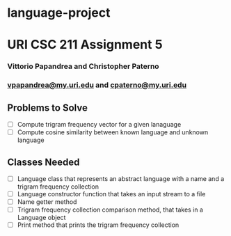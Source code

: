 # language-project
# URI CSC 211 Assignment 5
### Vittorio Papandrea and Christopher Paterno
### vpapandrea@my.uri.edu and cpaterno@my.uri.edu

## Problems to Solve
- [ ] Compute trigram frequency vector for a given lanaguage
- [ ] Compute cosine similarity between known language and unknown language

## Classes Needed
- [ ] Language class that represents an abstract language with a name and a trigram frequency collection
- [ ] Language constructor function that takes an input stream to a file
- [ ] Name getter method
- [ ] Trigram frequency collection comparison method, that takes in a Language object
- [ ] Print method that prints the trigram frequency collection
